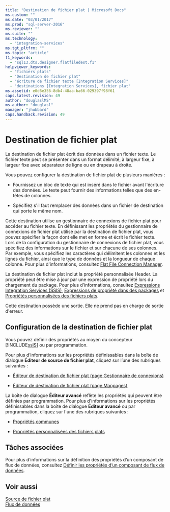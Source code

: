 ```yaml
---
title: "Destination de fichier plat | Microsoft Docs"
ms.custom: ""
ms.date: "03/01/2017"
ms.prod: "sql-server-2016"
ms.reviewer: ""
ms.suite: ""
ms.technology: 
  - "integration-services"
ms.tgt_pltfrm: ""
ms.topic: "article"
f1_keywords: 
  - "sql13.dts.designer.flatfiledest.f1"
helpviewer_keywords: 
  - "fichiers plats"
  - "Destination de fichier plat"
  - "écriture de fichier texte [Integration Services]"
  - "destinations [Integration Services], fichier plat"
ms.assetid: e0d6e356-8db4-48aa-ba66-029397f98f61
caps.latest.revision: 49
author: "douglaslMS"
ms.author: "douglasl"
manager: "jhubbard"
caps.handback.revision: 49
---
```

# Destination de fichier plat
  La destination de fichier plat écrit des données dans un fichier texte. Le fichier texte peut se présenter dans un format délimité, à largeur fixe, à largeur fixe avec séparateur de ligne ou en drapeau à droite.  
  
 Vous pouvez configurer la destination de fichier plat de plusieurs manières :  
  
-   Fournissez un bloc de texte qui est inséré dans le fichier avant l'écriture des données. Le texte peut fournir des informations telles que des en-têtes de colonnes.  
  
-   Spécifiez s'il faut remplacer des données dans un fichier de destination qui porte le même nom.  
  
 Cette destination utilise un gestionnaire de connexions de fichier plat pour accéder au fichier texte. En définissant les propriétés du gestionnaire de connexions de fichier plat utilisé par la destination de fichier plat, vous pouvez spécifier la façon dont elle met en forme et écrit le fichier texte. Lors de la configuration du gestionnaire de connexions de fichier plat, vous spécifiez des informations sur le fichier et sur chacune de ses colonnes. Par exemple, vous spécifiez les caractères qui délimitent les colonnes et les lignes du fichier, ainsi que le type de données et la longueur de chaque colonne. Pour plus d'informations, consultez [Flat File Connection Manager](../../integration-services/connection-manager/flat-file-connection-manager.md).  
  
 La destination de fichier plat inclut la propriété personnalisée Header. La propriété peut être mise à jour par une expression de propriété lors du chargement du package. Pour plus d’informations, consultez [Expressions Integration Services &#40;SSIS&#41;](../../integration-services/expressions/integration-services-ssis-expressions.md), [Expressions de propriété dans des packages](../../integration-services/expressions/use-property-expressions-in-packages.md) et [Propriétés personnalisées des fichiers plats](../../integration-services/data-flow/flat-file-custom-properties.md).  
  
 Cette destination possède une sortie. Elle ne prend pas en charge de sortie d'erreur.  
  
## Configuration de la destination de fichier plat  
 Vous pouvez définir des propriétés au moyen du concepteur [!INCLUDE[ssIS](../../includes/ssis-md.md)] ou par programmation.  
  
 Pour plus d’informations sur les propriétés définissables dans la boîte de dialogue **Éditeur de source de fichier plat**, cliquez sur l’une des rubriques suivantes :  
  
-   [Éditeur de destination de fichier plat &#40;page Gestionnaire de connexions&#41;](../../integration-services/data-flow/flat-file-destination-editor-connection-manager-page.md)  
  
-   [Éditeur de destination de fichier plat &#40;page Mappages&#41;](../../integration-services/data-flow/flat-file-destination-editor-mappings-page.md)  
  
 La boîte de dialogue **Éditeur avancé** reflète les propriétés qui peuvent être définies par programmation. Pour plus d'informations sur les propriétés définissables dans la boîte de dialogue **Éditeur avancé** ou par programmation, cliquez sur l'une des rubriques suivantes :  
  
-   [Propriétés communes](../Topic/Common%20Properties.md)  
  
-   [Propriétés personnalisées des fichiers plats](../../integration-services/data-flow/flat-file-custom-properties.md)  
  
## Tâches associées  
 Pour plus d’informations sur la définition des propriétés d’un composant de flux de données, consultez [Définir les propriétés d’un composant de flux de données](../../integration-services/data-flow/set-the-properties-of-a-data-flow-component.md).  
  
## Voir aussi  
 [Source de fichier plat](../../integration-services/data-flow/flat-file-source.md)   
 [Flux de données](../../integration-services/data-flow/data-flow.md)  
  
  